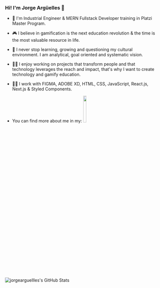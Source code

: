 ### Hi!  I'm Jorge Argüelles 👋
- 🔭 I'm Industrial Engineer & MERN Fullstack Developer  training in Platzi Master Program.  
- :video_game: I believe in gamification is the next education revolution & the time is the most valuable resource in life.

- 🌱 I never stop learning, growing and questioning my cultural environment. I am analytical, goal oriented and systematic vision.

- :man_technologist:  I enjoy working on projects that transform people and that technology leverages the reach and impact, that's why I want to create technology and gamify education.
- :man_scientist: I work with FIGMA, ADOBE XD, HTML, CSS, JavaScript, React.js,  Next.js & Styled Components.
- You can find more about me in my: <code><a href="https://www.linkedin.com/in/jorge-arias-argüelles-a8303056/"><img width="15%" src="https://www.vectorlogo.zone/logos/linkedin/linkedin-ar21.svg"></a></code>

![jorgearguellles's GitHub Stats](https://github-readme-stats.vercel.app/api?username=jorgearguellles&show_icons=true)
